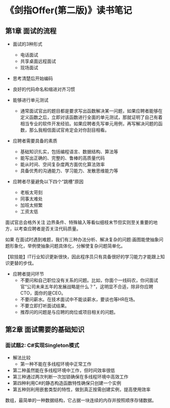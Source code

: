 # 《剑指Offer(第二版)》读书笔记

## 第1章 面试的流程

- 面试的3种形式
  - 电话面试
  - 共享桌面远程面试
  - 现场面试

- 思考清楚后开始编码
- 良好的代码命名和缩进对齐习惯
- 能够进行单元测试
  - 通常面试官出的题目都是要求写出函数解决某一问题，如果应聘者能够在定义函数之后，立即对该函数进行全面的单元测试，那就证明了自己有着相当专业的软件开发经验。如果应聘者先写单元用例，再写解决问题的函数，那么我相信面试官肯定会对你刮目相看。

- 应聘者需要具备的素质
  - 基础知识扎实，包括编程语言、数据结构、算法等
  - 能写出正确的、完整的、鲁棒的高质量代码
  - 能从时间、空间复杂度两方面优化算法效率
  - 具备优秀的沟通能力、学习能力、发散思维能力等


- 应聘者尽量避免以下四个“跳槽”原因
  - 老板太苛刻
  - 同事太难处
  - 加班太频繁
  - 工资太低

面试官总会格外关注 边界条件、特殊输入等看似细枝末节但实则至关重要的地方，以考查应聘者是否关注代码质量。

如果 在面试时遇到难题，我们有三种办法分析、解决复杂的问题:画图能使抽象问题形象化，举例使抽象问题具体化，分解使复杂问题简单化。

【软技能】IT行业知识更新很快，因此程序员只有具备很好的学习能力才能跟上知识更替的步伐。 

- 应聘者提问环节
  - 不要问和自己职位没有关系的问题。比如，你面个一线码农，你问面试官“公司未来五年的发展战略是什么？”，这明显不合适，除非你应聘CTO，面你的是CEO。
  - 不要问薪水。在技术面试中不能谈薪水，要谈也等HR在场。
  - 不要立即打听面试结果。
  - 推荐问的问题是与应聘的岗位或项目相关的问题。

## 第2章 面试需要的基础知识

### 面试题2: C#实现Singleton模式

- 解法比较
  - 第一种不能在多线程环境中正常工作
 - 第二种虽然能在多线程环境中工作，但时间效率很低
 - 第三种通过两次判断一次加锁确保在多线程环境中高效工作
 - 第四种利用C#的静态构造函数特性确保只创建一个实例
 - 第五种则利用嵌套类型的特性，做到真正按需创建实例，提高使用效率

数组，最简单的一种数据结构，它占据一块连续的内存并按照顺序存储数据。

